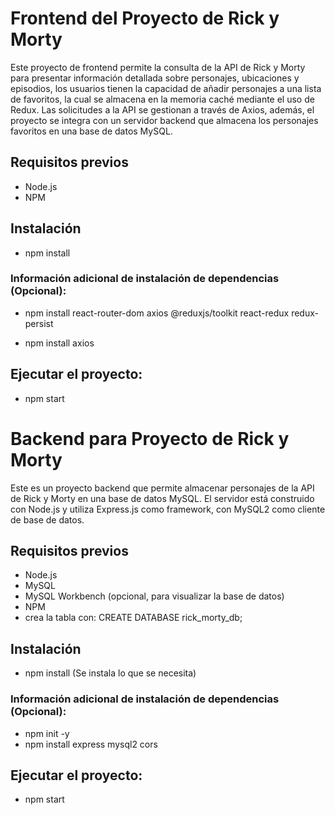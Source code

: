 # Frontend del Proyecto de Rick y Morty

Este proyecto de frontend permite la consulta de la API de Rick y Morty para presentar información detallada sobre personajes, ubicaciones y episodios, los usuarios tienen la capacidad de añadir personajes a una lista de favoritos, la cual se almacena en la memoria caché mediante el uso de Redux. Las solicitudes a la API se gestionan a través de Axios, además, el proyecto se integra con un servidor backend que almacena los personajes favoritos en una base de datos MySQL.

## Requisitos previos

- Node.js
- NPM

## Instalación

- npm install

### Información adicional de instalación de dependencias (Opcional):

- npm install react-router-dom axios @reduxjs/toolkit react-redux redux-persist

- npm install axios

## Ejecutar el proyecto:

- npm start

# Backend para Proyecto de Rick y Morty

Este es un proyecto backend que permite almacenar personajes de la API de Rick y Morty en una base de datos MySQL. El servidor está construido con Node.js y utiliza Express.js como framework, con MySQL2 como cliente de base de datos.

## Requisitos previos

- Node.js
- MySQL
- MySQL Workbench (opcional, para visualizar la base de datos)
- NPM
- crea la tabla con: CREATE DATABASE rick_morty_db;

## Instalación

- npm install (Se instala lo que se necesita)

### Información adicional de instalación de dependencias (Opcional):

- npm init -y
- npm install express mysql2 cors

## Ejecutar el proyecto:

- npm start
